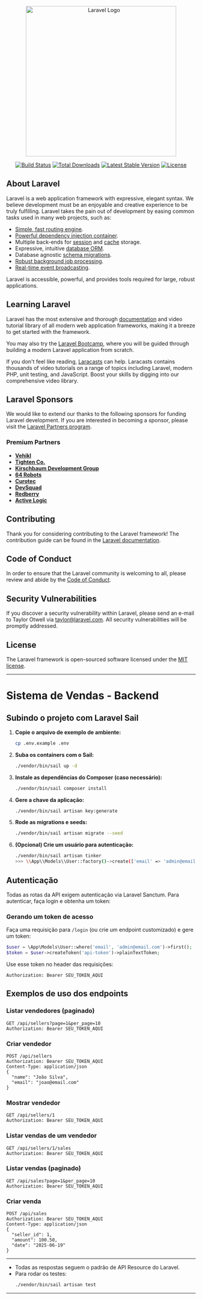 <p align="center"><a href="https://laravel.com" target="_blank"><img src="https://raw.githubusercontent.com/laravel/art/master/logo-lockup/5%20SVG/2%20CMYK/1%20Full%20Color/laravel-logolockup-cmyk-red.svg" width="400" alt="Laravel Logo"></a></p>

<p align="center">
<a href="https://github.com/laravel/framework/actions"><img src="https://github.com/laravel/framework/workflows/tests/badge.svg" alt="Build Status"></a>
<a href="https://packagist.org/packages/laravel/framework"><img src="https://img.shields.io/packagist/dt/laravel/framework" alt="Total Downloads"></a>
<a href="https://packagist.org/packages/laravel/framework"><img src="https://img.shields.io/packagist/v/laravel/framework" alt="Latest Stable Version"></a>
<a href="https://packagist.org/packages/laravel/framework"><img src="https://img.shields.io/packagist/l/laravel/framework" alt="License"></a>
</p>

## About Laravel

Laravel is a web application framework with expressive, elegant syntax. We believe development must be an enjoyable and creative experience to be truly fulfilling. Laravel takes the pain out of development by easing common tasks used in many web projects, such as:

- [Simple, fast routing engine](https://laravel.com/docs/routing).
- [Powerful dependency injection container](https://laravel.com/docs/container).
- Multiple back-ends for [session](https://laravel.com/docs/session) and [cache](https://laravel.com/docs/cache) storage.
- Expressive, intuitive [database ORM](https://laravel.com/docs/eloquent).
- Database agnostic [schema migrations](https://laravel.com/docs/migrations).
- [Robust background job processing](https://laravel.com/docs/queues).
- [Real-time event broadcasting](https://laravel.com/docs/broadcasting).

Laravel is accessible, powerful, and provides tools required for large, robust applications.

## Learning Laravel

Laravel has the most extensive and thorough [documentation](https://laravel.com/docs) and video tutorial library of all modern web application frameworks, making it a breeze to get started with the framework.

You may also try the [Laravel Bootcamp](https://bootcamp.laravel.com), where you will be guided through building a modern Laravel application from scratch.

If you don't feel like reading, [Laracasts](https://laracasts.com) can help. Laracasts contains thousands of video tutorials on a range of topics including Laravel, modern PHP, unit testing, and JavaScript. Boost your skills by digging into our comprehensive video library.

## Laravel Sponsors

We would like to extend our thanks to the following sponsors for funding Laravel development. If you are interested in becoming a sponsor, please visit the [Laravel Partners program](https://partners.laravel.com).

### Premium Partners

- **[Vehikl](https://vehikl.com)**
- **[Tighten Co.](https://tighten.co)**
- **[Kirschbaum Development Group](https://kirschbaumdevelopment.com)**
- **[64 Robots](https://64robots.com)**
- **[Curotec](https://www.curotec.com/services/technologies/laravel)**
- **[DevSquad](https://devsquad.com/hire-laravel-developers)**
- **[Redberry](https://redberry.international/laravel-development)**
- **[Active Logic](https://activelogic.com)**

## Contributing

Thank you for considering contributing to the Laravel framework! The contribution guide can be found in the [Laravel documentation](https://laravel.com/docs/contributions).

## Code of Conduct

In order to ensure that the Laravel community is welcoming to all, please review and abide by the [Code of Conduct](https://laravel.com/docs/contributions#code-of-conduct).

## Security Vulnerabilities

If you discover a security vulnerability within Laravel, please send an e-mail to Taylor Otwell via [taylor@laravel.com](mailto:taylor@laravel.com). All security vulnerabilities will be promptly addressed.

## License

The Laravel framework is open-sourced software licensed under the [MIT license](https://opensource.org/licenses/MIT).

---

# Sistema de Vendas - Backend

## Subindo o projeto com Laravel Sail

1. **Copie o arquivo de exemplo de ambiente:**
   ```bash
   cp .env.example .env
   ```

2. **Suba os containers com o Sail:**
   ```bash
   ./vendor/bin/sail up -d
   ```

3. **Instale as dependências do Composer (caso necessário):**
   ```bash
   ./vendor/bin/sail composer install
   ```

4. **Gere a chave da aplicação:**
   ```bash
   ./vendor/bin/sail artisan key:generate
   ```

5. **Rode as migrations e seeds:**
   ```bash
   ./vendor/bin/sail artisan migrate --seed
   ```

6. **(Opcional) Crie um usuário para autenticação:**
   ```bash
   ./vendor/bin/sail artisan tinker
   >>> \\App\\Models\\User::factory()->create(['email' => 'admin@email.com', 'password' => bcrypt('password')]);
   ```

## Autenticação

Todas as rotas da API exigem autenticação via Laravel Sanctum. Para autenticar, faça login e obtenha um token:

### Gerando um token de acesso

Faça uma requisição para `/login` (ou crie um endpoint customizado) e gere um token:

```php
$user = \App\Models\User::where('email', 'admin@email.com')->first();
$token = $user->createToken('api-token')->plainTextToken;
```

Use esse token no header das requisições:
```
Authorization: Bearer SEU_TOKEN_AQUI
```

## Exemplos de uso dos endpoints

### Listar vendedores (paginado)
```http
GET /api/sellers?page=1&per_page=10
Authorization: Bearer SEU_TOKEN_AQUI
```

### Criar vendedor
```http
POST /api/sellers
Authorization: Bearer SEU_TOKEN_AQUI
Content-Type: application/json
{
  "name": "João Silva",
  "email": "joao@email.com"
}
```

### Mostrar vendedor
```http
GET /api/sellers/1
Authorization: Bearer SEU_TOKEN_AQUI
```

### Listar vendas de um vendedor
```http
GET /api/sellers/1/sales
Authorization: Bearer SEU_TOKEN_AQUI
```

### Listar vendas (paginado)
```http
GET /api/sales?page=1&per_page=10
Authorization: Bearer SEU_TOKEN_AQUI
```

### Criar venda
```http
POST /api/sales
Authorization: Bearer SEU_TOKEN_AQUI
Content-Type: application/json
{
  "seller_id": 1,
  "amount": 100.50,
  "date": "2025-06-19"
}
```

---

- Todas as respostas seguem o padrão de API Resource do Laravel.
- Para rodar os testes:
  ```bash
  ./vendor/bin/sail artisan test
  ```

---
